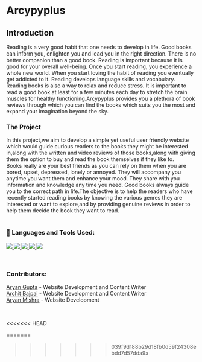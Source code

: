 # Arcypyplus 

## Introduction
Reading is a very good habit that one needs to develop in life. Good books can inform you, enlighten you and lead you in the right direction. There is no better companion than a good book. Reading is important because it is good for your overall well-being. Once you start reading, you experience a whole new world. When you start loving the habit of reading you eventually get addicted to it. Reading develops language skills and vocabulary. Reading books is also a way to relax and reduce stress. It is important to read a good book at least for a few minutes each day to stretch the brain muscles for healthy functioning.Arcypyplus provides you a plethora of book reviews through which you can find the books which suits you the most and expand your imagination beyond the sky.

### **The Project**
In this project,we aim to develop a simple yet useful user friendly website which would guide curious readers to the books they might be interested in,along with the written and video reviews of those books,along with giving them the option to buy and read the book themselves if they like to.
<br>
Books really are your best friends as you can rely on them when you are bored, upset, depressed, lonely or annoyed. They will accompany you anytime you want them and enhance your mood. They share with you information and knowledge any time you need. Good books always guide you to the correct path in life.The objective is to help the readers who have recently started reading books by knowing the various genres they are interested or want to explore,and by providing genuine reviews in order to help them decide the book they want to read.
<br>
<br>
### 🚀 Languages and Tools Used:
<p align="left"> 
    <a href="https://www.w3.org/html/" target="_blank"> <img src="https://img.icons8.com/color/48/000000/html-5.png"/> </a> 
    <a href="https://www.w3schools.com/css/" target="_blank"> <img src="https://img.icons8.com/color/48/000000/css3.png"/> </a>
    <a href="https://developer.mozilla.org/en-US/docs/Web/JavaScript" target="_blank"> <img src="https://img.icons8.com/color/48/000000/javascript.png"/> </a> 
    <a href="https://git-scm.com/" target="_blank"> <img src="https://img.icons8.com/color/48/000000/git.png"/> </a>
    <a href="https://code.visualstudio.com/" target="_blank"> <img src="https://img.icons8.com/color/48/000000/visual-studio-code-2019.png"/> </a>
</p>
<br>
    
 ### Contributors: 
 <p>
 <a href="https://github.com/aryanguptaaa" target="_blank" title="Go to Aryan's Github Profile">Aryan Gupta</a> - Website Development and Content Writer
 <br>
 <a href="https://github.com/architO21" target="_blank" title="Go to Archit's Github Profile">Archit Bajpai</a> - Website Development and Content Writer
 <br>
 <a href="https://github.com/aryanmishra24" target="_blank" title="Go to Aryan's Github Profile">Aryan Mishra</a> - Website Development
 <br>
 </p>
<br>

<<<<<<< HEAD

=======
>>>>>>> 039f9d188b29d18fb0d59f24308ebdd7d57dda9a
